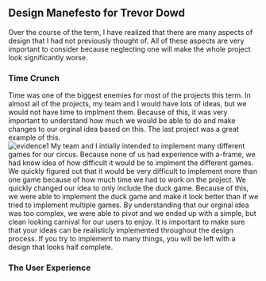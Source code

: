 ## Design Manefesto for Trevor Dowd

Over the course of the term, I have realized that there are many aspects of design that I had not previously thought of. All of these aspects are very important to consider because neglecting one will make the whole project look significantly worse. 

### Time Crunch
Time was one of the biggest enemies for most of the projects this term.  In almost all of the projects, my team and I would have lots of ideas, but we would not have time to implment them.  Because of this, it was very important to understand how much we would be able to do and make changes to our orginal idea based on this. The last project was a great example of this.  
![evidence1](https://cdn-images-1.medium.com/max/750/1*mXUHaeWlSODZp4p27wxPig.png)
My team and I intially intended to implement many different games for our circus.  Because none of us had experience with a-frame, we had know idea of how difficult it would be to implment the different games.  We quickly figured out that it would be very difficult to implement more than one game because of how much time we had to work on the project.  We quickly changed our idea to only include the duck game.  Because of this, we were able to implement the duck game and make it look better than if we tried to implement multiple games.  By understanding that our orginal idea was too complex, we were able to pivot and we ended up with a simple, but clean looking carnival for our users to enjoy.
It is important to make sure that your ideas can be realisticly implemented throughout the design process.  If you try to implement to many things, you will be left with a design that looks half complete.

### The User Experience

###
